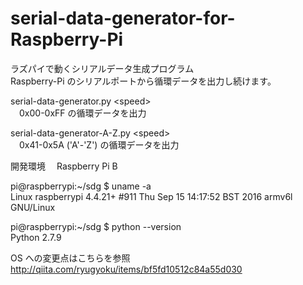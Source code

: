 # serial-data-generator-for-Raspberry-Pi
ラズパイで動くシリアルデータ生成プログラム  
Raspberry-Pi のシリアルポートから循環データを出力し続けます。

serial-data-generator.py &lt;speed&gt;  
　0x00-0xFF の循環データを出力

serial-data-generator-A-Z.py &lt;speed&gt;  
　0x41-0x5A ('A'-'Z') の循環データを出力

開発環境　
  Raspberry Pi B
  
  pi@raspberrypi:~/sdg $ uname -a  
  Linux raspberrypi 4.4.21+ #911 Thu Sep 15 14:17:52 BST 2016 armv6l GNU/Linux
  
  pi@raspberrypi:~/sdg $ python --version  
  Python 2.7.9

  OS への変更点はこちらを参照  
  http://qiita.com/ryugyoku/items/bf5fd10512c84a55d030
